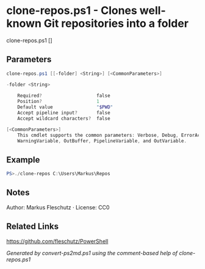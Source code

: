 # clone-repos.ps1 - Clones well-known Git repositories into a folder

clone-repos.ps1 [<folder>]

## Parameters
```powershell
clone-repos.ps1 [[-folder] <String>] [<CommonParameters>]

-folder <String>
    
    Required?                    false
    Position?                    1
    Default value                "$PWD"
    Accept pipeline input?       false
    Accept wildcard characters?  false

[<CommonParameters>]
    This cmdlet supports the common parameters: Verbose, Debug, ErrorAction, ErrorVariable, WarningAction, 
    WarningVariable, OutBuffer, PipelineVariable, and OutVariable.
```

## Example
```powershell
PS>./clone-repos C:\Users\Markus\Repos
```


## Notes
Author: Markus Fleschutz · License: CC0

## Related Links
https://github.com/fleschutz/PowerShell

*Generated by convert-ps2md.ps1 using the comment-based help of clone-repos.ps1*
